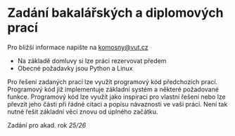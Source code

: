 # Zadání bakalářských a diplomových prací

Pro bližší informace napište na komosny@vut.cz 
- Na základě domluvy si lze práci rezervovat předem 
- Obecné požadavky jsou Python a Linux

Pro řešení zadaných prací lze využít programový kód předchozích prací. Programový kód již implementuje základní systém a některé požadované funkce. Programový kód lze využít jako inspiraci pro vlastní řešení nebo lze převzít jeho části při řádné citaci a popisu návaznosti ve vaší práci. Není tak nutné řešit základní věci znovu od úplného začátku. 

Zadání pro akad. rok *25/26*

